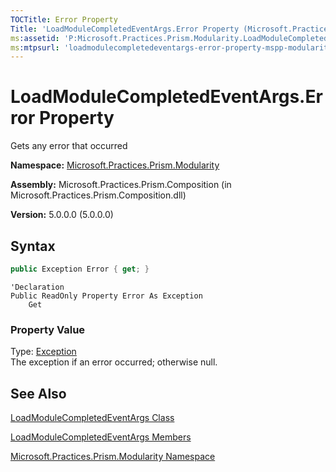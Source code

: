 ```yaml
---
TOCTitle: Error Property
Title: 'LoadModuleCompletedEventArgs.Error Property (Microsoft.Practices.Prism.Modularity)'
ms:assetid: 'P:Microsoft.Practices.Prism.Modularity.LoadModuleCompletedEventArgs.Error'
ms:mtpsurl: 'loadmodulecompletedeventargs-error-property-mspp-modularity.md'
---
```



# LoadModuleCompletedEventArgs.Error Property

Gets any error that occurred

**Namespace:** [Microsoft.Practices.Prism.Modularity](/patterns-practices/reference/mspp-regions-namespace)

**Assembly:** Microsoft.Practices.Prism.Composition (in Microsoft.Practices.Prism.Composition.dll)

**Version:** 5.0.0.0 (5.0.0.0)

## Syntax

```C#
public Exception Error { get; }
```
```VB
'Declaration
Public ReadOnly Property Error As Exception
	Get
```
### Property Value

Type: [Exception](http://msdn2.microsoft.com/en-us/library/c18k6c59)  
The exception if an error occurred; otherwise null.

## See Also

[LoadModuleCompletedEventArgs Class](/patterns-practices/reference/loadmodulecompletedeventargs-class-mspp-mefextensions-modularity)

[LoadModuleCompletedEventArgs Members](/patterns-practices/reference/loadmodulecompletedeventargs-members-mspp-mefextensions-modularity)

[Microsoft.Practices.Prism.Modularity Namespace](/patterns-practices/reference/mspp-regions-namespace)
